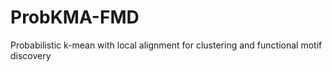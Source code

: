 # ProbKMA-FMD
Probabilistic k-mean with local alignment for clustering and functional motif discovery
